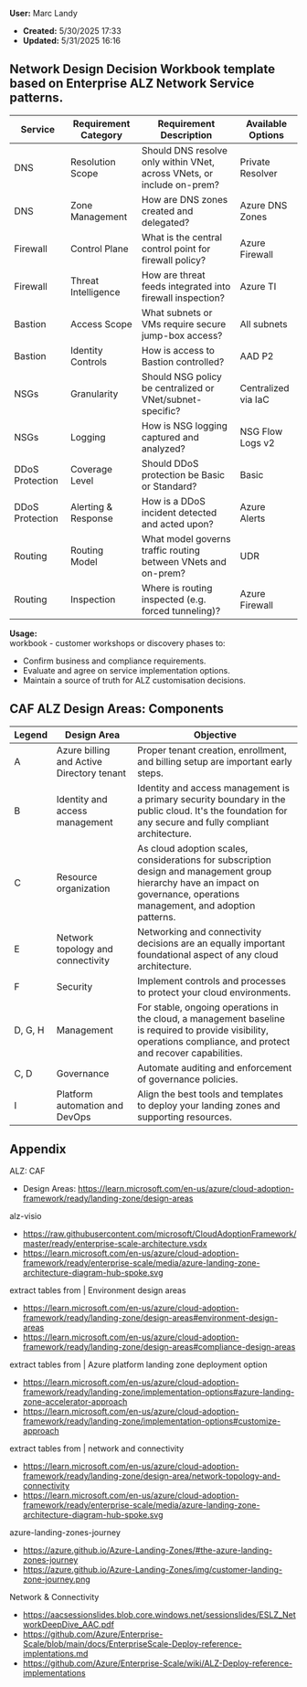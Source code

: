 **User:** Marc Landy 
- **Created:** 5/30/2025 17:33  
- **Updated:** 5/31/2025 16:16  

## **Network Design Decision Workbook** template based on Enterprise ALZ Network Service patterns. 

| Service | Requirement Category | Requirement Description | Available Options |
| --- | --- | --- | --- |
| DNS | Resolution Scope | Should DNS resolve only within VNet, across VNets, or include on-prem? | Private Resolver | Azure DNS | Custom Forwarder | Conditional Forwarding |
| DNS | Zone Management | How are DNS zones created and delegated? | Azure DNS Zones | Manual Zone Delegation | IaC Managed |
| Firewall | Control Plane | What is the central control point for firewall policy? | Azure Firewall | 3rd Party NVA | Hybrid |
| Firewall | Threat Intelligence | How are threat feeds integrated into firewall inspection? | Azure TI | External Feed | None |
| Bastion | Access Scope | What subnets or VMs require secure jump-box access? | All subnets | Selected subnets | Dev/Test only |
| Bastion | Identity Controls | How is access to Bastion controlled? | AAD P2 | PIM | RBAC + Just-in-Time |
| NSGs | Granularity | Should NSG policy be centralized or VNet/subnet-specific? | Centralized via IaC | Delegated to App Teams | Hybrid |
| NSGs | Logging | How is NSG logging captured and analyzed? | NSG Flow Logs v2 | Azure Monitor | 3rd Party SIEM |
| DDoS Protection | Coverage Level | Should DDoS protection be Basic or Standard? | Basic | Standard |
| DDoS Protection | Alerting & Response | How is a DDoS incident detected and acted upon? | Azure Alerts | Manual Review | SOC Integration |
| Routing | Routing Model | What model governs traffic routing between VNets and on-prem? | UDR | BGP via ER/ExpressRoute | Hub/Spoke Propagation |
| Routing | Inspection | Where is routing inspected (e.g. forced tunneling)? | Azure Firewall | NVA | None |

**Usage:**  
workbook - customer workshops or discovery phases to:
*   Confirm business and compliance requirements.  
*   Evaluate and agree on service implementation options.
*   Maintain a source of truth for ALZ customisation decisions.

## CAF ALZ Design Areas: Components

| Legend | Design Area                          | Objective                                                                                         |
|--------|--------------------------------------|---------------------------------------------------------------------------------------------------|
| A      | Azure billing and Active Directory tenant | Proper tenant creation, enrollment, and billing setup are important early steps.                  |
| B      | Identity and access management       | Identity and access management is a primary security boundary in the public cloud. It's the foundation for any secure and fully compliant architecture. |
| C      | Resource organization                | As cloud adoption scales, considerations for subscription design and management group hierarchy have an impact on governance, operations management, and adoption patterns. |
| E      | Network topology and connectivity    | Networking and connectivity decisions are an equally important foundational aspect of any cloud architecture. |
| F      | Security                             | Implement controls and processes to protect your cloud environments.                             |
| D, G, H| Management                           | For stable, ongoing operations in the cloud, a management baseline is required to provide visibility, operations compliance, and protect and recover capabilities. |
| C, D   | Governance                           | Automate auditing and enforcement of governance policies.                                         |
| I      | Platform automation and DevOps       | Align the best tools and templates to deploy your landing zones and supporting resources.         |

## Appendix

ALZ: CAF 
- Design Areas: https://learn.microsoft.com/en-us/azure/cloud-adoption-framework/ready/landing-zone/design-areas

alz-visio
- https://raw.githubusercontent.com/microsoft/CloudAdoptionFramework/master/ready/enterprise-scale-architecture.vsdx
- https://learn.microsoft.com/en-us/azure/cloud-adoption-framework/ready/enterprise-scale/media/azure-landing-zone-architecture-diagram-hub-spoke.svg

extract tables from | Environment design areas
- https://learn.microsoft.com/en-us/azure/cloud-adoption-framework/ready/landing-zone/design-areas#environment-design-areas
- https://learn.microsoft.com/en-us/azure/cloud-adoption-framework/ready/landing-zone/design-areas#compliance-design-areas

extract tables from | Azure platform landing zone deployment option
- https://learn.microsoft.com/en-us/azure/cloud-adoption-framework/ready/landing-zone/implementation-options#azure-landing-zone-accelerator-approach
- https://learn.microsoft.com/en-us/azure/cloud-adoption-framework/ready/landing-zone/implementation-options#customize-approach

extract tables from | network and connectivity
- https://learn.microsoft.com/en-us/azure/cloud-adoption-framework/ready/landing-zone/design-area/network-topology-and-connectivity
- https://learn.microsoft.com/en-us/azure/cloud-adoption-framework/ready/enterprise-scale/media/azure-landing-zone-architecture-diagram-hub-spoke.svg

azure-landing-zones-journey
- https://azure.github.io/Azure-Landing-Zones/#the-azure-landing-zones-journey
- https://azure.github.io/Azure-Landing-Zones/img/customer-landing-zone-journey.png

Network & Connectivity 
- https://aacsessionslides.blob.core.windows.net/sessionslides/ESLZ_NetworkDeepDive_AAC.pdf
- https://github.com/Azure/Enterprise-Scale/blob/main/docs/EnterpriseScale-Deploy-reference-implentations.md
- https://github.com/Azure/Enterprise-Scale/wiki/ALZ-Deploy-reference-implementations


